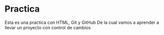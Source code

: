 # Practica
Esta es una practica con HTML, Git y GitHub
De la cual vamos a aprender a llevar un proyecto con control de cambios
